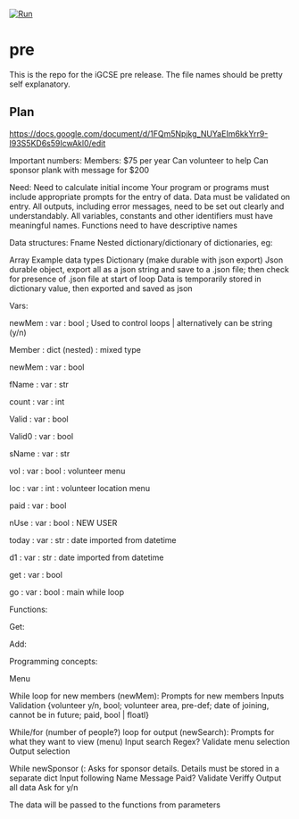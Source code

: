 [![Run](https://github.com/Carbon1769/pre/actions/workflows/pylint.yml/badge.svg)](https://github.com/Carbon1769/pre/actions/workflows/pylint.yml)

# pre

This is the repo for the iGCSE pre release. 
The file names should be pretty self explanatory.

## Plan

https://docs.google.com/document/d/1FQm5Npjkg_NUYaEIm6kkYrr9-I93S5KD6s59IcwAkl0/edit

Important numbers:
Members: $75 per year
Can volunteer to help
Can sponsor plank with message  for $200

Need:
Need to calculate initial income
Your program or programs must include appropriate prompts for the entry of data. Data must be
validated on entry.
All outputs, including error messages, need to be set out clearly and understandably.
All variables, constants and other identifiers must have meaningful names.
Functions need to have descriptive names

Data structures:
Fname
Nested dictionary/dictionary of dictionaries, eg:


Array
Example data types
Dictionary (make durable with json export)
Json durable object, export all as a json string and save to a .json file; then check for presence of .json file at start of loop
Data is temporarily stored in dictionary value, then exported and saved as json


Vars:

newMem : var : bool ; Used to control loops | alternatively can be string (y/n)

Member : dict (nested) : mixed type

newMem : var : bool

fName : var : str

count : var : int

Valid : var : bool 

Valid0 : var : bool 

sName : var : str

vol : var : bool : volunteer menu

loc  : var : int : volunteer location menu

paid : var : bool

nUse : var : bool : NEW USER 

today : var : str : date imported from datetime

d1 : var : str : date imported from datetime

get : var : bool

go : var : bool : main while loop



Functions:

Get:

Add:

Programming concepts:

Menu

While loop for new members (newMem):
Prompts for new members
Inputs
Validation {volunteer y/n, bool; volunteer area, pre-def; date of joining, cannot be in future; paid, bool | floatl}

While/for (number of people?)  loop for output (newSearch):
Prompts for what they want to view (menu)
Input search
Regex?
Validate menu selection
Output selection

While newSponsor (:
Asks for sponsor details. Details must be stored in a separate dict
Input following
Name
Message
Paid?
Validate
Veriffy
Output all data
Ask for y/n

The data will be passed to the functions from parameters

